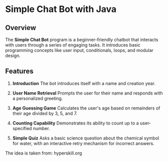# Simple Chat Bot with Java 

## Overview
The **Simple Chat Bot** program is a beginner-friendly chatbot that interacts with users through a series of engaging tasks. It introduces basic programming concepts like user input, conditionals, loops, and modular design.

## Features
1. **Introduction**
   The bot introduces itself with a name and creation year.

2. **User Name Retrieval**
   Prompts the user for their name and responds with a personalized greeting.

3. **Age Guessing Game**
   Calculates the user's age based on remainders of their age divided by 3, 5, and 7.

4. **Counting Capability**
Demonstrates its ability to count up to a user-specified number.

5. **Simple Quiz**
   Asks a basic science question about the chemical symbol for water, with an interactive retry mechanism for incorrect answers.

The idea is taken from: hyperskill.org
